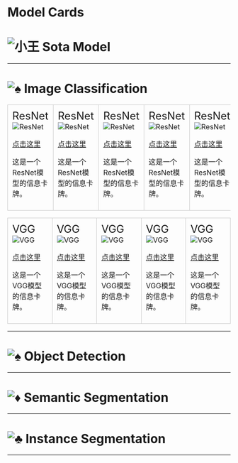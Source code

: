 # Model Cards

# <img src="https://img.shields.io/badge/🃏-Joker-color.svg" alt="小王"> Sota Model 

---
# <img src="https://img.shields.io/badge/%E2%99%A0-red.svg" alt="♠"> Image Classification 

<table cellspacing="0" cellpadding="0">
<!-- 第1行 -->
<tr>
    <td style="border: 1px solid #ccc; padding: 10px; margin: 10px;">
        <div style="display: inline-block; border-radius: 5px;">
        <!-- 模型名称 -->
        <span style="font-size: 24px;">ResNet</span>
        <!-- 模型图标 -->
        <img src="https://img.shields.io/badge/🃏-ResNet-color.svg" alt="ResNet">
        <!-- 模型链接 -->
        <p><a href="https://example.com">点击这里</a></p>
        <!-- 模型描述 -->
        <p>这是一个ResNet模型的信息卡牌。</p>
        </div>
    </td>
<!-- 添加其他模型信息卡牌 -->
    <td style="border: 1px solid #ccc; padding: 10px; margin: 10px;">
        <div style="display: inline-block; border-radius: 5px;">
        <!-- 模型名称 -->
        <span style="font-size: 24px;">ResNet</span>
        <!-- 模型图标 -->
        <img src="https://img.shields.io/badge/🃏-ResNet-color.svg" alt="ResNet">
        <!-- 模型链接 -->
        <p><a href="https://example.com">点击这里</a></p>
        <!-- 模型描述 -->
        <p>这是一个ResNet模型的信息卡牌。</p>
        </div>
    </td>
<!-- 添加其他模型信息卡牌 -->
    <td style="border: 1px solid #ccc; padding: 10px; margin: 10px;">
        <div style="display: inline-block; border-radius: 5px;">
        <!-- 模型名称 -->
        <span style="font-size: 24px;">ResNet</span>
        <!-- 模型图标 -->
        <img src="https://img.shields.io/badge/🃏-ResNet-color.svg" alt="ResNet">
        <!-- 模型链接 -->
        <p><a href="https://example.com">点击这里</a></p>
        <!-- 模型描述 -->
        <p>这是一个ResNet模型的信息卡牌。</p>
        </div>
    </td>
<!-- 添加其他模型信息卡牌 -->
    <td style="border: 1px solid #ccc; padding: 10px; margin: 10px;">
        <div style="display: inline-block; border-radius: 5px;">
        <!-- 模型名称 -->
        <span style="font-size: 24px;">ResNet</span>
        <!-- 模型图标 -->
        <img src="https://img.shields.io/badge/🃏-ResNet-color.svg" alt="ResNet">
        <!-- 模型链接 -->
        <p><a href="https://example.com">点击这里</a></p>
        <!-- 模型描述 -->
        <p>这是一个ResNet模型的信息卡牌。</p>
        </div>
    </td>
<!-- 添加其他模型信息卡牌 -->
    <td style="border: 1px solid #ccc; padding: 10px; margin: 10px;">
        <div style="display: inline-block; border-radius: 5px;">
        <!-- 模型名称 -->
        <span style="font-size: 24px;">ResNet</span>
        <!-- 模型图标 -->
        <img src="https://img.shields.io/badge/🃏-ResNet-color.svg" alt="ResNet">
        <!-- 模型链接 -->
        <p><a href="https://example.com">点击这里</a></p>
        <!-- 模型描述 -->
        <p>这是一个ResNet模型的信息卡牌。</p>
        </div>
    </td>
</tr>
<!-- 添加其他表格行 -->
</table>

<table cellspacing="0" cellpadding="0">
<!-- 第1行 -->
<tr>
    <td style="border: 1px solid #ccc; padding: 10px; margin: 10px;">
        <div style="display: inline-block; border-radius: 5px;">
        <!-- 模型名称 -->
        <span style="font-size: 24px;">VGG</span>
        <!-- 模型图标 -->
        <img src="https://img.shields.io/badge/🃏-VGG-color.svg" alt="VGG">
        <!-- 模型链接 -->
        <p><a href="https://example.com">点击这里</a></p>
        <!-- 模型描述 -->
        <p>这是一个VGG模型的信息卡牌。</p>
        </div>
    </td>
<!-- 添加其他模型信息卡牌 -->
    <td style="border: 1px solid #ccc; padding: 10px; margin: 10px;">
        <div style="display: inline-block; border-radius: 5px;">
        <!-- 模型名称 -->
        <span style="font-size: 24px;">VGG</span>
        <!-- 模型图标 -->
        <img src="https://img.shields.io/badge/🃏-VGG-color.svg" alt="VGG">
        <!-- 模型链接 -->
        <p><a href="https://example.com">点击这里</a></p>
        <!-- 模型描述 -->
        <p>这是一个VGG模型的信息卡牌。</p>
        </div>
    </td>
<!-- 添加其他模型信息卡牌 -->
    <td style="border: 1px solid #ccc; padding: 10px; margin: 10px;">
        <div style="display: inline-block; border-radius: 5px;">
        <!-- 模型名称 -->
        <span style="font-size: 24px;">VGG</span>
        <!-- 模型图标 -->
        <img src="https://img.shields.io/badge/🃏-VGG-color.svg" alt="VGG">
        <!-- 模型链接 -->
        <p><a href="https://example.com">点击这里</a></p>
        <!-- 模型描述 -->
        <p>这是一个VGG模型的信息卡牌。</p>
        </div>
    </td>
<!-- 添加其他模型信息卡牌 -->
    <td style="border: 1px solid #ccc; padding: 10px; margin: 10px;">
        <div style="display: inline-block; border-radius: 5px;">
        <!-- 模型名称 -->
        <span style="font-size: 24px;">VGG</span>
        <!-- 模型图标 -->
        <img src="https://img.shields.io/badge/🃏-VGG-color.svg" alt="VGG">
        <!-- 模型链接 -->
        <p><a href="https://example.com">点击这里</a></p>
        <!-- 模型描述 -->
        <p>这是一个VGG模型的信息卡牌。</p>
        </div>
    </td>
<!-- 添加其他模型信息卡牌 -->
    <td style="border: 1px solid #ccc; padding: 10px; margin: 10px;">
        <div style="display: inline-block; border-radius: 5px;">
        <!-- 模型名称 -->
        <span style="font-size: 24px;">VGG</span>
        <!-- 模型图标 -->
        <img src="https://img.shields.io/badge/🃏-VGG-color.svg" alt="VGG">
        <!-- 模型链接 -->
        <p><a href="https://example.com">点击这里</a></p>
        <!-- 模型描述 -->
        <p>这是一个VGG模型的信息卡牌。</p>
        </div>
    </td>
</tr>
<!-- 添加其他表格行 -->
</table>

---
# <img src="https://img.shields.io/badge/%E2%99%A0-black.svg" alt="♠"> Object Detection

---
# <img src="https://img.shields.io/badge/%E2%99%A6-red.svg" alt="♦"> Semantic Segmentation

---
# <img src="https://img.shields.io/badge/%E2%99%A3-black.svg" alt="♣"> Instance Segmentation


---
